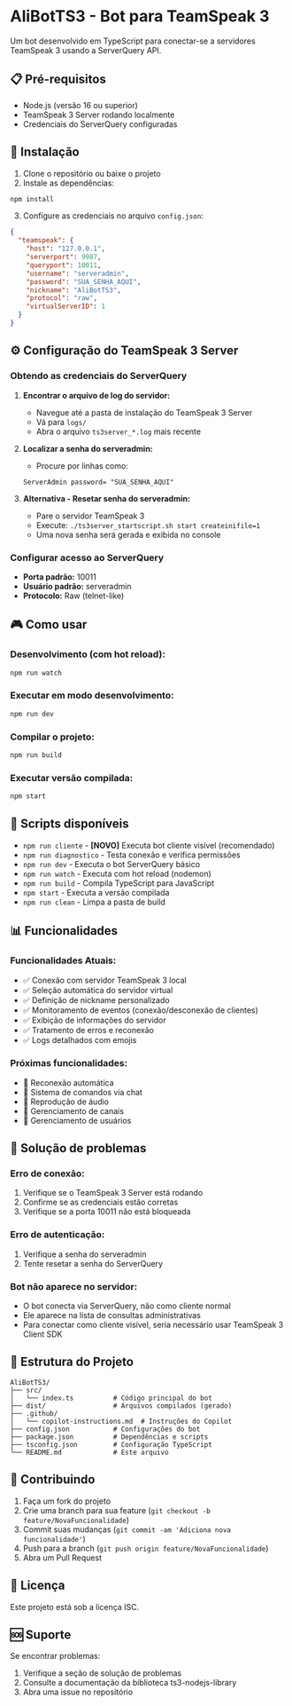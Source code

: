 # AliBotTS3 - Bot para TeamSpeak 3

Um bot desenvolvido em TypeScript para conectar-se a servidores TeamSpeak 3 usando a ServerQuery API.

## 📋 Pré-requisitos

- Node.js (versão 16 ou superior)
- TeamSpeak 3 Server rodando localmente
- Credenciais do ServerQuery configuradas

## 🚀 Instalação

1. Clone o repositório ou baixe o projeto
2. Instale as dependências:
```bash
npm install
```

3. Configure as credenciais no arquivo `config.json`:
```json
{
  "teamspeak": {
    "host": "127.0.0.1",
    "serverport": 9987,
    "queryport": 10011,
    "username": "serveradmin",
    "password": "SUA_SENHA_AQUI",
    "nickname": "AliBotTS3",
    "protocol": "raw",
    "virtualServerID": 1
  }
}
```

## ⚙️ Configuração do TeamSpeak 3 Server

### Obtendo as credenciais do ServerQuery

1. **Encontrar o arquivo de log do servidor:**
   - Navegue até a pasta de instalação do TeamSpeak 3 Server
   - Vá para `logs/`
   - Abra o arquivo `ts3server_*.log` mais recente

2. **Localizar a senha do serveradmin:**
   - Procure por linhas como:
   ```
   ServerAdmin password= "SUA_SENHA_AQUI"
   ```

3. **Alternativa - Resetar senha do serveradmin:**
   - Pare o servidor TeamSpeak 3
   - Execute: `./ts3server_startscript.sh start createinifile=1`
   - Uma nova senha será gerada e exibida no console

### Configurar acesso ao ServerQuery

- **Porta padrão:** 10011
- **Usuário padrão:** serveradmin  
- **Protocolo:** Raw (telnet-like)

## 🎮 Como usar

### Desenvolvimento (com hot reload):
```bash
npm run watch
```

### Executar em modo desenvolvimento:
```bash
npm run dev
```

### Compilar o projeto:
```bash
npm run build
```

### Executar versão compilada:
```bash
npm start
```

## 🔧 Scripts disponíveis

- `npm run cliente` - **[NOVO]** Executa bot cliente visível (recomendado)
- `npm run diagnostico` - Testa conexão e verifica permissões
- `npm run dev` - Executa o bot ServerQuery básico
- `npm run watch` - Executa com hot reload (nodemon)
- `npm run build` - Compila TypeScript para JavaScript
- `npm start` - Executa a versão compilada
- `npm run clean` - Limpa a pasta de build

## 📊 Funcionalidades

### Funcionalidades Atuais:
- ✅ Conexão com servidor TeamSpeak 3 local
- ✅ Seleção automática do servidor virtual
- ✅ Definição de nickname personalizado
- ✅ Monitoramento de eventos (conexão/desconexão de clientes)
- ✅ Exibição de informações do servidor
- ✅ Tratamento de erros e reconexão
- ✅ Logs detalhados com emojis

### Próximas funcionalidades:
- 🔄 Reconexão automática
- 💬 Sistema de comandos via chat
- 🎵 Reprodução de áudio
- 📁 Gerenciamento de canais
- 👥 Gerenciamento de usuários

## 🐛 Solução de problemas

### Erro de conexão:
1. Verifique se o TeamSpeak 3 Server está rodando
2. Confirme se as credenciais estão corretas
3. Verifique se a porta 10011 não está bloqueada

### Erro de autenticação:
1. Verifique a senha do serveradmin
2. Tente resetar a senha do ServerQuery

### Bot não aparece no servidor:
- O bot conecta via ServerQuery, não como cliente normal
- Ele aparece na lista de consultas administrativas
- Para conectar como cliente visível, seria necessário usar TeamSpeak 3 Client SDK

## 📝 Estrutura do Projeto

```
AliBotTS3/
├── src/
│   └── index.ts          # Código principal do bot
├── dist/                 # Arquivos compilados (gerado)
├── .github/
│   └── copilot-instructions.md  # Instruções do Copilot
├── config.json           # Configurações do bot
├── package.json          # Dependências e scripts
├── tsconfig.json         # Configuração TypeScript
└── README.md             # Este arquivo
```

## 🤝 Contribuindo

1. Faça um fork do projeto
2. Crie uma branch para sua feature (`git checkout -b feature/NovaFuncionalidade`)
3. Commit suas mudanças (`git commit -am 'Adiciona nova funcionalidade'`)
4. Push para a branch (`git push origin feature/NovaFuncionalidade`)
5. Abra um Pull Request

## 📄 Licença

Este projeto está sob a licença ISC.

## 🆘 Suporte

Se encontrar problemas:
1. Verifique a seção de solução de problemas
2. Consulte a documentação da biblioteca ts3-nodejs-library
3. Abra uma issue no repositório
